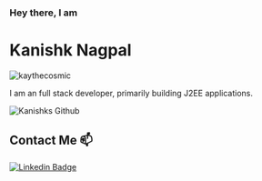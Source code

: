 ### Hey there, I am
# Kanishk Nagpal

<p align="left"> <img src="https://komarev.com/ghpvc/?username=kaythecosmic&label=Profile%20views&color=0e75b6&style=flat" alt="kaythecosmic" /> </p>

I am an full stack developer, primarily building J2EE applications.

![Kanishks Github](https://github-readme-stats.vercel.app/api?username=kaythecosmic&show_icons=true&theme=swift&hide=issues,stars&show=prs_merged,prs_merged_percentage&include_all_commits=true  )

## Contact Me 📫

[![Linkedin Badge](https://img.shields.io/twitter/url?color=lightblue&label=Kanishk&logo=linkedin&logoColor=lightblue&style=for-the-badge&url=https%3A%2F%2Fwww.linkedin.com%2Fin%2Fkanishk-nagpal)](https://www.linkedin.com/in/kanishk-nagpal-531153228/)

